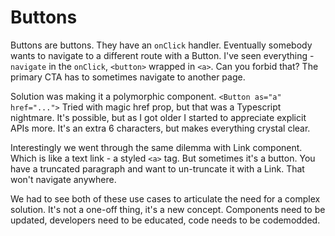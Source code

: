 # Buttons

Buttons are buttons.
They have an `onClick` handler.
Eventually somebody wants to navigate to a different route with a Button.
I've seen everything - `navigate` in the `onClick`, `<button>` wrapped in `<a>`.
Can you forbid that?
The primary CTA has to sometimes navigate to another page.

Solution was making it a polymorphic component.
`<Button as="a" href="...">`
Tried with magic href prop, but that was a Typescript nightmare.
It's possible, but as I got older I started to appreciate explicit APIs more.
It's an extra 6 characters, but makes everything crystal clear.

Interestingly we went through the same dilemma with Link component.
Which is like a text link - a styled `<a>` tag.
But sometimes it's a button.
You have a truncated paragraph and want to un-truncate it with a Link.
That won't navigate anywhere.

We had to see both of these use cases to articulate the need for a complex solution.
It's not a one-off thing, it's a new concept.
Components need to be updated, developers need to be educated, code needs to be codemodded.
